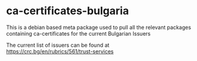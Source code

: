 # ca-certificates-bulgaria
This is a debian based meta package used to pull all the relevant packages containing ca-certificates for the current Bulgarian Issuers

The current list of issuers can be found at https://crc.bg/en/rubrics/561/trust-services
